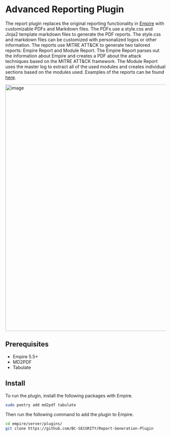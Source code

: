 # Advanced Reporting Plugin
The report plugin replaces the original reporting functionality in [Empire](https://github.com/BC-SECURITY/Empire/) with
customizable PDFs and Markdown files. The PDFs use a style.css and Jinja2 template markdown files to generate the PDF reports. The style.css
and markdown files can be customized with personalized logos or other information. The reports use MITRE ATT&CK to generate two tailored reports: Empire Report 
and Module Report. The Empire Report parses out the information about Empire and creates a PDF about the attack techniques 
based on the MITRE ATT&CK framework. The Module Report uses the master log to extract all of the used modules and creates
individual sections based on the modules used. Examples of the reports can be found [here](./templates/README.md).

<img width="776" alt="image" src="https://github.com/BC-SECURITY/Empire/assets/20302208/9f1d81a3-6bdc-4d65-a450-35ac3e19c264">

## Prerequisites
- Empire 5.5+
- MD2PDF
- Tabulate

## Install
To run the plugin, install the following packages with Empire.

```bash
sudo poetry add md2pdf tabulate
```

Then run the following command to add the plugin to Empire.

```bash
cd empire/server/plugins/
git clone https://github.com/BC-SECURITY/Report-Generation-Plugin
```

